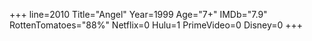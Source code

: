 +++
line=2010
Title="Angel"
Year=1999
Age="7+"
IMDb="7.9"
RottenTomatoes="88%"
Netflix=0
Hulu=1
PrimeVideo=0
Disney=0
+++

